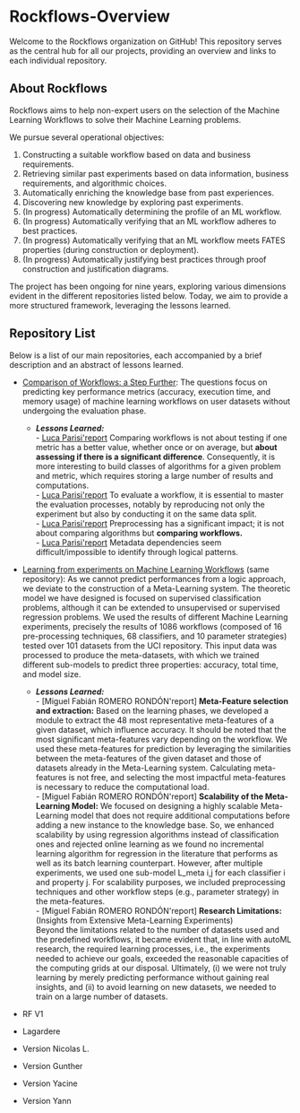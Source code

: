 # Rockflows-Overview
Welcome to the Rockflows organization on GitHub! This repository serves as the central hub for all our projects, providing an overview and links to each individual repository.

## About Rockflows
Rockflows aims to help non-expert users on the selection of the Machine Learning Workflows to solve their Machine Learning problems.

We pursue several operational objectives:
1. Constructing a suitable workflow based on data and business requirements.
2. Retrieving similar past experiments based on data information, business requirements, and algorithmic choices.
3. Automatically enriching the knowledge base from past experiences.
4. Discovering new knowledge by exploring past experiments.
5. (In progress) Automatically determining the profile of an ML workflow.
6. (In progress) Automatically verifying that an ML workflow adheres to best practices.
7. (In progress) Automatically verifying that an ML workflow meets FATES properties (during construction or deployment).
8. (In progress) Automatically justifying best practices through proof construction and justification diagrams.

The project has been ongoing for nine years, exploring various dimensions evident in the different repositories listed below. Today, we aim to provide a more structured framework, leveraging the lessons learned.

## Repository List

Below is a list of our main repositories, each accompanied by a brief description and an abstract of lessons learned.

- [Comparison of Workflows: a Step Further](https://github.com/ROCKFlows/experiments-public/tree/master): The questions focus on predicting key performance metrics (accuracy, execution time, and memory usage) of machine learning workflows on user datasets without undergoing the evaluation phase.
    - **_Lessons Learned:_**  
            - [Luca Parisi'report](https://github.com/ROCKFlows/experiments-public/blob/master/doc/tesi.pdf) Comparing workflows is not about testing if one metric has a better value, whether once or on average, but **about assessing if there is a significant difference**. Consequently, it is more interesting to build classes of algorithms for a given problem and metric, which requires storing a large number of results and computations.  
          - [Luca Parisi'report](https://github.com/ROCKFlows/experiments-public/blob/master/doc/tesi.pdf) To evaluate a workflow, it is essential to master the evaluation processes, notably by reproducing not only the experiment but also by conducting it on the same data split.   
          - [Luca Parisi'report](https://github.com/ROCKFlows/experiments-public/blob/master/doc/tesi.pdf) Preprocessing has a significant impact; it is not about comparing algorithms but **comparing workflows.**  
          - [Luca Parisi'report](https://github.com/ROCKFlows/experiments-public/blob/master/doc/tesi.pdf) Metadata dependencies seem difficult/impossible to identify through logical patterns.
- [Learning from experiments on Machine Learning Workflows](https://github.com/ROCKFlows/experiments-public/tree/master)  (same repository):  As we cannot predict performances from a logic approach, we deviate to the construction of a Meta-Learning system. The theoretic model we have designed is focused on supervised classification problems, although it can be extended to unsupervised or supervised regression problems. We used the results of different Machine Learning experiments, precisely the results of 1086 workflows (composed of 16 pre-processing techniques, 68 classifiers, and 10 parameter strategies) tested over 101 datasets from the UCI repository. This input data was processed to produce the meta-datasets, with which we trained different sub-models to predict three properties: accuracy, total time, and model size.
  - **_Lessons Learned:_**    
          - [Miguel Fabián ROMERO RONDÓN'report] **Meta-Feature selection and extraction:** Based on the learning phases, we developed a module to extract the 48 most representative meta-features of a given dataset, which influence accuracy. It should be noted that the most significant meta-features vary depending on the workflow. We used these meta-features for prediction by leveraging the similarities between the meta-features of the given dataset and those of datasets already in the Meta-Learning system. Calculating meta-features is not free, and selecting the most impactful meta-features is necessary to reduce the computational load.  
          - [Miguel Fabián ROMERO RONDÓN'report] **Scalability of the Meta-Learning Model:**
We focused on designing a highly scalable Meta-Learning model that does not require additional computations before adding a new instance to the knowledge base. So, we enhanced scalability by using regression algorithms instead of classification ones and rejected online learning as we found no incremental learning algorithm for regression in the literature that performs as well as its batch learning counterpart. However, after multiple experiments, we used one sub-model L_meta i,j for each classifier i and property j. For scalability purposes, we included preprocessing techniques and other workflow steps (e.g., parameter strategy) in the meta-features.   
          - [Miguel Fabián ROMERO RONDÓN'report] **Research Limitations:** (Insights from Extensive Meta-Learning Experiments)  
Beyond the limitations related to the number of datasets used and the predefined workflows, it became evident that, in line with autoML research, the required learning processes, i.e., the experiments needed to achieve our goals, exceeded the reasonable capacities of the computing grids at our disposal. Ultimately, (i) we were not truly learning by merely predicting performance without gaining real insights, and (ii) to avoid learning on new datasets, we needed to train on a large number of datasets.  


- RF V1
- Lagardere
- Version Nicolas L.
- Version Gunther
- Version Yacine
- Version Yann
